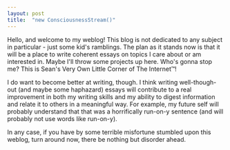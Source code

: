 ```yaml
---
layout: post
title:  "new ConsciousnessStream()"
---
```

Hello, and welcome to my weblog! This blog is not dedicated to any subject in particular - just some kid's ramblings. The plan as it stands now is that it will be a place to write coherent essays on topics I care about or am interested in. Maybe I'll throw some projects up here. Who's gonna stop me? This is Sean's Very Own Little Corner of The Internet™!

I do want to become better at writing, though. I think writing well-though-out (and maybe some haphazard) essays will contribute to a real improvement in both my writing skills and my ability to digest information and relate it to others in a meaningful way. For example, my future self will probably understand that that was a horrifically run-on-y sentence (and will probably not use words like run-on-y).

In any case, if you have by some terrible misfortune stumbled upon this weblog, turn around now, there be nothing but disorder ahead.
